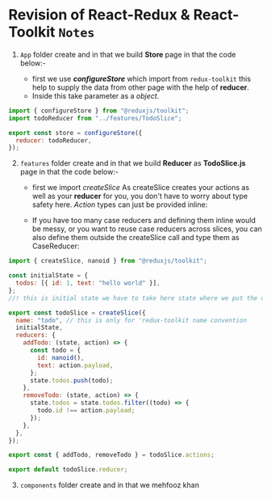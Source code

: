 # Revision of React-Redux & React-Toolkit `Notes`

1. `App` folder create and in that we build **Store** page in that the code below:-

   - first we use **_configureStore_** which import from `redux-toolkit` this help to supply the data from other page with the help of **reducer**.
   - Inside this take parameter as a _object_.

```js
import { configureStore } from "@reduxjs/toolkit";
import todoReducer from "../features/TodoSlice";

export const store = configureStore({
  reducer: todoReducer,
});
```

2. `features` folder create and in that we build **Reducer** as **TodoSlice.js** page in that the code below:-

   - first we import _createSlice_ As createSlice creates your actions as well as your **reducer** for you, you don't have to worry about type safety here. _Action_ types can just be provided inline:

   - If you have too many case reducers and defining them inline would be messy, or you want to reuse case reducers across slices, you can also define them outside the createSlice call and type them as CaseReducer:

```js
import { createSlice, nanoid } from "@reduxjs/toolkit";

const initialState = {
  todos: [{ id: 1, text: "hello world" }],
};
//! this is initial state we have to take here state where we put the data and here we have update the state ... initialState

export const todoSlice = createSlice({
  name: "todo", // this is only for 'redux-toolkit name convention
  initialState,
  reducers: {
    addTodo: (state, action) => {
      const todo = {
        id: nanoid(),
        text: action.payload,
      };
      state.todos.push(todo);
    },
    removeTodo: (state, action) => {
      state.todos = state.todos.filter((todo) => {
        todo.id !== action.payload;
      });
    },
  },
});

export const { addTodo, removeTodo } = todoSlice.actions;

export default todoSlice.reducer;
```

3. `components` folder create and in that we mehfooz khan
